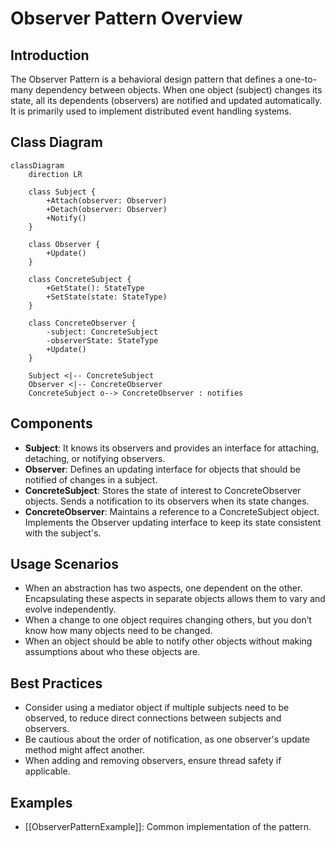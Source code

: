 # Observer Pattern Overview

## Introduction

The Observer Pattern is a behavioral design pattern that defines a one-to-many dependency between objects.
When one object (subject) changes its state, all its dependents (observers) are notified and updated automatically.
It is primarily used to implement distributed event handling systems.

## Class Diagram

```mermaid
classDiagram
    direction LR

    class Subject {
        +Attach(observer: Observer)
        +Detach(observer: Observer)
        +Notify()
    }

    class Observer {
        +Update()
    }

    class ConcreteSubject {
        +GetState(): StateType
        +SetState(state: StateType)
    }

    class ConcreteObserver {
        -subject: ConcreteSubject
        -observerState: StateType
        +Update()
    }

    Subject <|-- ConcreteSubject
    Observer <|-- ConcreteObserver
    ConcreteSubject o--> ConcreteObserver : notifies
```

## Components

* **Subject**: It knows its observers and provides an interface for attaching, detaching, or notifying observers.
* **Observer**: Defines an updating interface for objects that should be notified of changes in a subject.
* **ConcreteSubject**: Stores the state of interest to ConcreteObserver objects. Sends a notification to its observers when its state changes.
* **ConcreteObserver**: Maintains a reference to a ConcreteSubject object. Implements the Observer updating interface to keep its state consistent with the subject's.

## Usage Scenarios

* When an abstraction has two aspects, one dependent on the other.
Encapsulating these aspects in separate objects allows them to vary and evolve independently.
* When a change to one object requires changing others, but you don’t know how many objects need to be changed.
* When an object should be able to notify other objects without making assumptions about who these objects are.

## Best Practices

* Consider using a mediator object if multiple subjects need to be observed, to reduce direct connections between subjects and observers.
* Be cautious about the order of notification, as one observer's update method might affect another.
* When adding and removing observers, ensure thread safety if applicable.

## Examples

* [[ObserverPatternExample]]:
Common implementation of the pattern.
